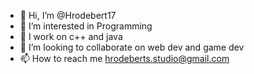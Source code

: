 - 👋 Hi, I’m @Hrodebert17
- 👀 I’m interested in Programming
- 🌱 I work on c++ and java
- 💞️ I’m looking to collaborate on web dev and game dev
- 📫 How to reach me hrodeberts.studio@gmail.com

